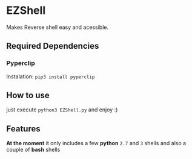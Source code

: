 # EZShell
Makes Reverse shell easy and acessible.

## Required Dependencies
### Pyperclip
Instalation: `pip3 install pyperclip`
## How to use
just execute `python3 EZShell.py`
and enjoy :)

## Features
**At the moment** it only includes a few **python** `2.7` and `3` shells and also a couple of **bash** shells
